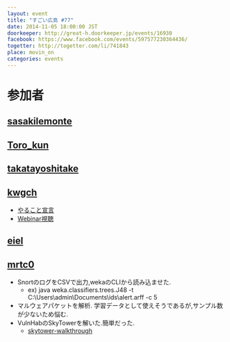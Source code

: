 ```yaml
---
layout: event
title: "すごい広島 #77"
date: 2014-11-05 18:00:00 JST
doorkeeper: http://great-h.doorkeeper.jp/events/16930
facebook: https://www.facebook.com/events/597577230364436/
togetter: http://togetter.com/li/741843
place: movin_on
categories: events
---
```


# 参加者


## [sasakilemonte](https://github.com/sasakilemonte)


## [Toro_kun](https://twitter.com/Toro_kun)


## [takatayoshitake](http://twitter.com/takatayoshitake)


## [kwgch](https://github.com/kwgch)

* [やること宣言](https://github.com/great-h/great-h.github.io/issues/1334)
* [Webinar視聴](http://kwgch.github.io/blog/2014/11/06/great-h/)


## [eiel](http://eiel.info/)


## [mrtc0](https://twitter.com/mrtc0)

* SnortのログをCSVで出力,wekaのCLIから読み込ませた.
    * ex) java weka.classifiers.trees.J48 -t C:\Users\admin\Documents\ids\alert.arff -c 5  
* マルウェアパケットを解析. 学習データとして使えそうであるが,サンプル数が少ないため悩む.
* VulnHabのSkyTowerを解いた.簡単だった.
    * [skytower-walkthrough](http://mrt-k.github.io/ctf/2014/11/10/skytower-walkthrough/)


